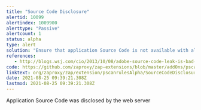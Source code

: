 ```yaml
---
title: "Source Code Disclosure"
alertid: 10099
alertindex: 1009900
alerttype: "Passive"
alertcount: 1
status: alpha
type: alert
solution: "Ensure that application Source Code is not available with alternative extensions, and ensure that source code is not present within other files or data deployed to the web server, or served by the web server. "
references:
   - http://blogs.wsj.com/cio/2013/10/08/adobe-source-code-leak-is-bad-news-for-u-s-government/
code: https://github.com/zaproxy/zap-extensions/blob/master/addOns/pscanrulesAlpha/src/main/java/org/zaproxy/zap/extension/pscanrulesAlpha/SourceCodeDisclosureScanRule.java
linktext: org/zaproxy/zap/extension/pscanrulesAlpha/SourceCodeDisclosureScanRule.java
date: 2021-08-25 09:39:21.308Z
lastmod: 2021-08-25 09:39:21.308Z
---
```

Application Source Code was disclosed by the web server
